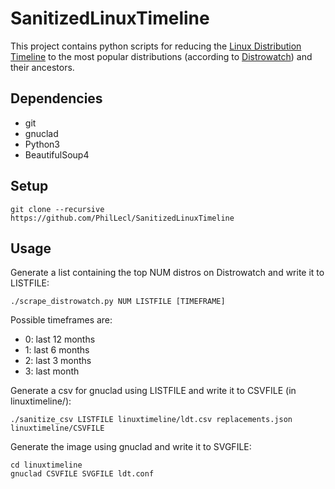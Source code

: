 # SanitizedLinuxTimeline

This project contains python scripts for reducing the [Linux Distribution Timeline](https://github.com/FabioLolix/linuxtimeline) to the most popular distributions (according to [Distrowatch](https://distrowatch.com/)) and their ancestors.

## Dependencies
- git
- gnuclad
- Python3
- BeautifulSoup4

## Setup
    git clone --recursive https://github.com/PhilLecl/SanitizedLinuxTimeline

## Usage
Generate a list containing the top NUM distros on Distrowatch and write it to LISTFILE:

    ./scrape_distrowatch.py NUM LISTFILE [TIMEFRAME]

Possible timeframes are:
- 0: last 12 months
- 1: last 6 months
- 2: last 3 months
- 3: last month

Generate a csv for gnuclad using LISTFILE and write it to CSVFILE (in linuxtimeline/):

    ./sanitize_csv LISTFILE linuxtimeline/ldt.csv replacements.json linuxtimeline/CSVFILE

Generate the image using gnuclad and write it to SVGFILE:

    cd linuxtimeline
    gnuclad CSVFILE SVGFILE ldt.conf

